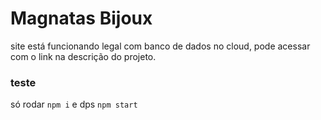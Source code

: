 # Magnatas Bijoux
site está funcionando legal com banco de dados no cloud, pode acessar com o link na descrição do projeto.

### teste
só rodar `npm i` e dps `npm start` 